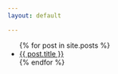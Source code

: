 ```yaml
---
layout: default

---
```



<div class="menu">
<ul>
{% for post in site.posts %}
    <li><a href=".{{ post.url }}">{{ post.title }}</a></li>
{% endfor %}
</ul>
</div>

